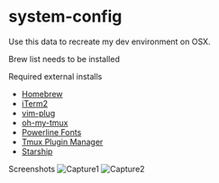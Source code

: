 # system-config

Use this data to recreate my dev environment on OSX.

Brew list needs to be installed

Required external installs
* [Homebrew](https://brew.sh/)
* [iTerm2](https://www.iterm2.com/)
* [vim-plug](https://github.com/junegunn/vim-plug)
* [oh-my-tmux](https://github.com/gpakosz/.tmux)
* [Powerline Fonts](https://github.com/powerline/fonts)
* [Tmux Plugin Manager](https://github.com/tmux-plugins/tpm)
* [Starship](https://starship.rs/)

Screenshots
![Capture1](https://raw.githubusercontent.com/cujomalainey/system-config/master/Capture1.png)
![Capture2](https://raw.githubusercontent.com/cujomalainey/system-config/master/Capture2.png)
